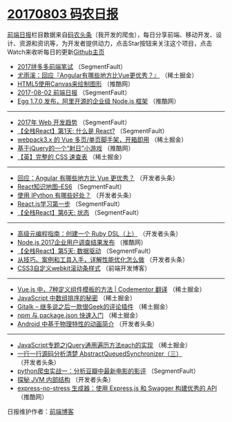 # [20170803 码农日报](http://hao.caibaojian.com/date/2017/08/03)

[前端日报](http://caibaojian.com/c/news)栏目数据来自[码农头条](http://hao.caibaojian.com/)（我开发的爬虫），每日分享前端、移动开发、设计、资源和资讯等，为开发者提供动力，点击Star按钮来关注这个项目，点击Watch来收听每日的更新[Github主页](https://github.com/kujian/frontendDaily)
* [2017拼多多前端笔试](http://hao.caibaojian.com/46491.html) （SegmentFault）
* [尤雨溪：回应『Angular有哪些地方比Vue更优秀？』](http://hao.caibaojian.com/46520.html) （稀土掘金）
* [HTML5使用Canvas来绘制图形](http://hao.caibaojian.com/46511.html) （推酷网）
* [2017-08-02 前端日报](http://hao.caibaojian.com/46501.html) （SegmentFault）
* [Egg 1.7.0 发布，阿里开源的企业级 Node.js 框架](http://hao.caibaojian.com/46510.html) （推酷网）

***
* [2017年 Web 开发趋势](http://hao.caibaojian.com/46488.html) （SegmentFault）
* [【全栈React】第1天: 什么是 React?](http://hao.caibaojian.com/46500.html) （SegmentFault）
* [webpack3.x 的 Vue 多页/单页脚手架，开箱即用](http://hao.caibaojian.com/46532.html) （稀土掘金）
* [基于jQuery的一个“射日”小游戏](http://hao.caibaojian.com/46505.html) （推酷网）
* [【英】完整的 CSS 速查表](http://hao.caibaojian.com/46527.html) （稀土掘金）

***
* [回应：Angular 有哪些地方比 Vue 更优秀？](http://hao.caibaojian.com/46556.html) （开发者头条）
* [React知识地图&#8211;ES6](http://hao.caibaojian.com/46490.html) （SegmentFault）
* [使用 IPython 有哪些好处？](http://hao.caibaojian.com/46550.html) （开发者头条）
* [React.js学习第一步](http://hao.caibaojian.com/46496.html) （SegmentFault）
* [【全栈React】第6天: 状态](http://hao.caibaojian.com/46497.html) （SegmentFault）

***
* [高级元编程指南：创建一个 Ruby DSL（上）](http://hao.caibaojian.com/46569.html) （开发者头条）
* [Node.js 2017企业用户调查结果发布](http://hao.caibaojian.com/46509.html) （推酷网）
* [【全栈React】第5天: 数据驱动](http://hao.caibaojian.com/46489.html) （SegmentFault）
* [从技巧、案例和工具入手，详解性能优化怎么做](http://hao.caibaojian.com/46558.html) （开发者头条）
* [CSS3自定义webkit滚动条样式](http://hao.caibaojian.com/46609.html) （前端开发博客）

***
* [Vue.js 中，7种定义组件模板的方法 | Codementor 翻译](http://hao.caibaojian.com/46522.html) （稀土掘金）
* [JavaScript 中数组排序的秘密](http://hao.caibaojian.com/46533.html) （稀土掘金）
* [Gitalk &#8211; 继多说之后一款很Geek的评论插件](http://hao.caibaojian.com/46523.html) （稀土掘金）
* [npm 与 package.json 快速入门](http://hao.caibaojian.com/46524.html) （稀土掘金）
* [Android 中基于物理特性的动画简介](http://hao.caibaojian.com/46562.html) （开发者头条）

***
* [JavaScript专题之jQuery通用遍历方法each的实现](http://hao.caibaojian.com/46525.html) （稀土掘金）
* [一行一行源码分析清楚 AbstractQueuedSynchronizer（三）](http://hao.caibaojian.com/46552.html) （开发者头条）
* [python爬虫实战一：分析豆瓣中最新电影的影评](http://hao.caibaojian.com/46495.html) （SegmentFault）
* [探秘 JVM 内部结构](http://hao.caibaojian.com/46553.html) （开发者头条）
* [express-no-stress 生成器：使用 Express.js 和 Swagger 构建优秀的 API](http://hao.caibaojian.com/46508.html) （推酷网）

日报维护作者：[前端博客](http://caibaojian.com/) 